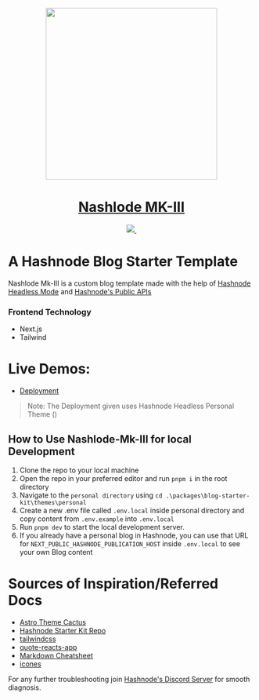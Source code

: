 <p align="center">
  <a href="https://hashnode.com">
    <picture>
      <source media="(prefers-color-scheme: dark)" srcset="https://github.com/at-the-vr/Nashlode-MkIII/assets/88548999/10533112-b860-44c0-bae0-ec8e043eabe5">
      <img src="https://github.com/at-the-vr/Nashlode-MkIII/assets/88548999/10533112-b860-44c0-bae0-ec8e043eabe5" height="350">
    </picture>
    <h1 align="center">Nashlode MK-III</h1>
  </a>
</p>
<p align="center">
  <a href="https://hashnode.com/headless">
    <img src="https://img.shields.io/badge/MADE%20BY%20Hashnode-000000.svg?style=for-the-badge&logo=Hashnode&labelColor=000">
  </a>
  <a href="https://discord.gg/hashnode">
    <img alt="" src="https://img.shields.io/badge/Join%20the%20community-black.svg?style=for-the-badge&logo=discord&labelColor=000000&logoWidth=20">
  </a>
</p>

# A Hashnode Blog Starter Template

Nashlode Mk-III is a custom blog template made with the help of [Hashnode Headless Mode](https://hashnode.com/headless) and [Hashnode's Public APIs](https://apidocs.hashnode.com)

### Frontend Technology
- Next.js
- Tailwind

# Live Demos: 

- [Deployment](https://nashlode-mk-iii.vercel.app/)
> Note: The Deployment given uses Hashnode Headless Personal Theme ()

## How to Use Nashlode-Mk-III for local Development

1. Clone the repo to your local machine
2. Open the repo in your preferred editor and run `pnpm i` in the root directory
3. Navigate to the `personal directory` using `cd .\packages\blog-starter-kit\themes\personal`
4. Create a new .env file called `.env.local` inside personal directory and copy content from `.env.example` into `.env.local`
5. Run `pnpm dev` to start the local development server.
6. If you already have a personal blog in Hashnode, you can use that URL for `NEXT_PUBLIC_HASHNODE_PUBLICATION_HOST` inside `.env.local` to see your own Blog content

# Sources of Inspiration/Referred Docs
- [Astro Theme Cactus](https://astro-cactus.chriswilliams.dev/)
- [Hashnode Starter Kit Repo](https://github.com/hashnode/starter-kit)
- [tailwindcss](https://tailwindcss.com/)
- [quote-reacts-app](https://github.com/ssokurenko/quotes-react-app)
- [Markdown Cheatsheet](https://github.com/adam-p/markdown-here/wiki/Markdown-Cheatsheet)
- [icones](https://icones.js.org/)

For any further troubleshooting join [Hashnode's Discord Server](https://discord.gg/invite/hashnode) for smooth diagnosis.